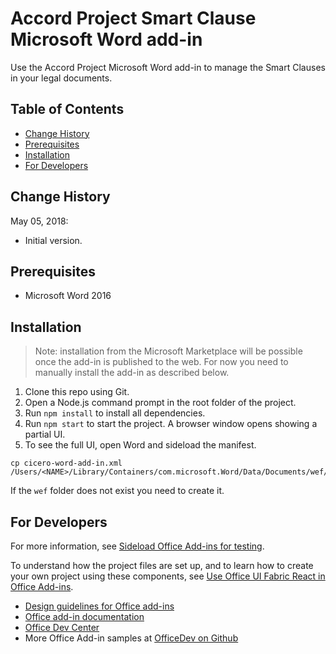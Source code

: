 # Accord Project Smart Clause Microsoft Word add-in

Use the Accord Project Microsoft Word add-in to manage the Smart Clauses in your legal documents.

## Table of Contents
* [Change History](#change-history)
* [Prerequisites](#prerequisites)
* [Installation](#installation)
* [For Developers](#for-developers)

## Change History

May 05, 2018:

* Initial version.

## Prerequisites

* Microsoft Word 2016

## Installation

> Note: installation from the Microsoft Marketplace will be possible once the add-in is published to the web. For now you need to manually install the add-in as described below.

1. Clone this repo using Git.
2. Open a Node.js command prompt in the root folder of the project.
2. Run `npm install` to install all dependencies.
3. Run `npm start` to start the project. A browser window opens showing a partial UI.
4. To see the full UI, open Word and sideload the manifest.

```
cp cicero-word-add-in.xml /Users/<NAME>/Library/Containers/com.microsoft.Word/Data/Documents/wef/
```

If the `wef` folder does not exist you need to create it.

## For Developers

 For more information, see [Sideload Office Add-ins for testing](https://dev.office.com/docs/add-ins/testing/create-a-network-shared-folder-catalog-for-task-pane-and-content-add-ins). 

To understand how the project files are set up, and to learn how to create your own project using these components, see [Use Office UI Fabric React in Office Add-ins](https://dev.office.com/docs/add-ins/design/using-office-ui-fabric-react).

* [Design guidelines for Office add-ins](https://dev.office.com/docs/add-ins/design/add-in-design)
* [Office add-in documentation](https://msdn.microsoft.com/en-us/library/office/jj220060.aspx)
* [Office Dev Center](http://dev.office.com/)
* More Office Add-in samples at [OfficeDev on Github](https://github.com/officedev)